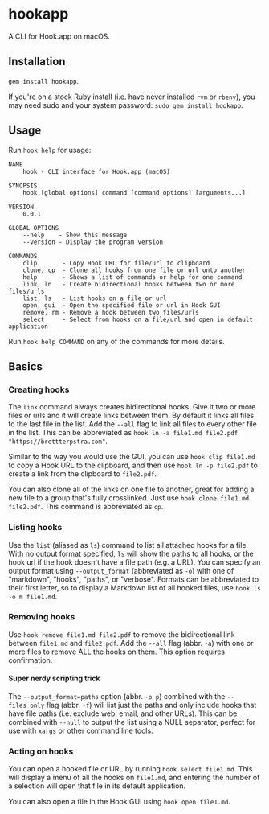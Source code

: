 # hookapp

A CLI for Hook.app on macOS. 

## Installation

`gem install hookapp`. 

If you're on a stock Ruby install (i.e. have never installed `rvm` or `rbenv`), you may need sudo and your system password: `sudo gem install hookapp`.

## Usage

Run `hook help` for usage:

	NAME
	    hook - CLI interface for Hook.app (macOS)

	SYNOPSIS
	    hook [global options] command [command options] [arguments...]

	VERSION
	    0.0.1

	GLOBAL OPTIONS
	    --help    - Show this message
	    --version - Display the program version

    COMMANDS
        clip       - Copy Hook URL for file/url to clipboard
        clone, cp  - Clone all hooks from one file or url onto another
        help       - Shows a list of commands or help for one command
        link, ln   - Create bidirectional hooks between two or more files/urls
        list, ls   - List hooks on a file or url
        open, gui  - Open the specified file or url in Hook GUI
        remove, rm - Remove a hook between two files/urls
        select     - Select from hooks on a file/url and open in default application

Run `hook help COMMAND` on any of the commands for more details.

## Basics

### Creating hooks

The `link` command always creates bidirectional hooks. Give it two or more files or urls and it will create links between them. By default it links all files to the last file in the list. Add the `--all` flag to link all files to every other file in the list. This can be abbreviated as `hook ln -a file1.md file2.pdf "https://brettterpstra.com"`.

Similar to the way you would use the GUI, you can use `hook clip file1.md` to copy a Hook URL to the clipboard, and then use `hook ln -p file2.pdf` to create a link from the clipboard to `file2.pdf`.

You can also clone all of the links on one file to another, great for adding a new file to a group that's fully crosslinked. Just use `hook clone file1.md file2.pdf`. This command is abbreviated as `cp`.

### Listing hooks

Use the `list` (aliased as `ls`) command to list all attached hooks for a file. With no output format specified, `ls` will show the paths to all hooks, or the hook url if the hook doesn't have a file path (e.g. a URL). You can specify an output format using `--output_format` (abbreviated as `-o`) with one of "markdown", "hooks", "paths", or "verbose". Formats can be abbreviated to their first letter, so to display a Markdown list of all hooked files, use `hook ls -o m file1.md`.

### Removing hooks

Use `hook remove file1.md file2.pdf` to remove the bidirectional link between `file1.md` and `file2.pdf`. Add the `--all` flag (abbr. `-a`) with one or more files to remove ALL the hooks on them. This option requires confirmation.

#### Super nerdy scripting trick

The `--output_format=paths` option (abbr. `-o p`) combined with the `--files_only` flag (abbr. `-f`) will list just the paths and only include hooks that have file paths (i.e. exclude web, email, and other URLs). This can be combined with `--null` to output the list using a NULL separator, perfect for use with `xargs` or other command line tools.

### Acting on hooks

You can open a hooked file or URL by running `hook select file1.md`. This will display a menu of all the hooks on `file1.md`, and entering the number of a selection will open that file in its default application.

You can also open a file in the Hook GUI using `hook open file1.md`.
